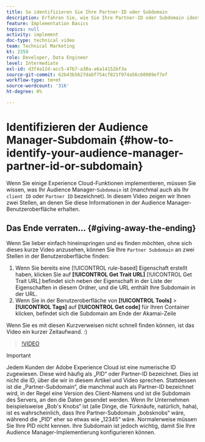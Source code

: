 ```yaml
---
title: So identifizieren Sie Ihre Partner-ID oder Subdomain
description: Erfahren Sie, wie Sie Ihre Partner-ID oder Subdomain identifizieren, wenn Sie einige Experience Cloud-Funktionen implementieren, und an zwei Stellen, an denen Sie diese ID in der Audience Manager-Benutzeroberfläche erhalten.
feature: Implementation Basics
topics: null
activity: implement
doc-type: technical video
team: Technical Marketing
kt: 2359
role: Developer, Data Engineer
level: Intermediate
exl-id: d3f4a12d-acc5-47b7-a38a-a6a14152bf3a
source-git-commit: 62b43b5627dabf754cf821f974a56c60989ef7ef
workflow-type: tm+mt
source-wordcount: '316'
ht-degree: 0%

---
```


# Identifizieren der Audience Manager-Subdomain {#how-to-identify-your-audience-manager-partner-id-or-subdomain}

Wenn Sie einige Experience Cloud-Funktionen implementieren, müssen Sie wissen, was Ihr Audience Manager-`Subdomain` ist (manchmal auch als Ihr `client ID` oder `Partner ID` bezeichnet). In diesem Video zeigen wir Ihnen zwei Stellen, an denen Sie diese Informationen in der Audience Manager-Benutzeroberfläche erhalten.

## Das Ende verraten… {#giving-away-the-ending}

Wenn Sie lieber einfach hineinspringen und es finden möchten, ohne sich dieses kurze Video anzusehen, können Sie Ihre `Partner Subdomain` an zwei Stellen in der Benutzeroberfläche finden:

1. Wenn Sie bereits eine [!UICONTROL rule-based] Eigenschaft erstellt haben, klicken Sie auf **[!UICONTROL Get Trait URL]**
   [!UICONTROL Get Trait URL] befindet sich neben der Eigenschaft in der Liste der Eigenschaften in diesem Ordner, und die URL enthält Ihre Subdomain in der URL.
1. Wenn Sie in der Benutzeroberfläche von **[!UICONTROL Tools]** > **[!UICONTROL Tags]** auf **[!UICONTROL Get code]** für Ihren Container klicken, befindet sich die Subdomain am Ende der Akamai-Zeile

Wenn Sie es mit diesen Kurzverweisen nicht schnell finden können, ist das Video ein kurzer Zeitaufwand. :)

>[!VIDEO](https://video.tv.adobe.com/v/25922/?quality=12)

>[!IMPORTANT]
>
>Jedem Kunden der Adobe Experience Cloud ist eine numerische ID zugewiesen. Diese wird häufig als „PID“ oder Partner-ID bezeichnet. Dies ist nicht die ID, über die wir in diesem Artikel und Video sprechen. Stattdessen ist die „Partner-Subdomain“, die manchmal auch als Partner-ID bezeichnet wird, in der Regel eine Version des Client-Namens und ist die Subdomain des Servers, an den die Daten gesendet werden. Wenn Ihr Unternehmen beispielsweise „Bob&#39;s Knobs“ ist (alle Dinge, die Türknäufe, natürlich, haha), ist es wahrscheinlich, dass Ihre Partner-Subdomain „bobsknobs“ wäre, während die „PID“ eher so etwas wie „12345“ wäre. Normalerweise müssen Sie Ihre PID nicht kennen. Ihre Subdomain ist jedoch wichtig, damit Sie Ihre Audience Manager-Implementierung konfigurieren können.
>
